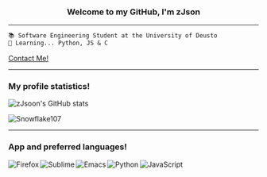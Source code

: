 <h3 align = 'center'>Welcome to my GitHub, I'm zJson</h3>

<hr>

```md
📚 Software Engineering Student at the University of Deusto
📂 Learning... Python, JS & C
```

[Contact Me!](https://zjson.dev/contact)

<hr>

### My profile statistics!

![zJsoon's GitHub stats](https://github-readme-stats.vercel.app/api?username=zJsoon&show_icons=true&theme=dark)

![Snowflake107](https://github-readme-stats.vercel.app/api/top-langs?username=zJsoon&show_icons=true&theme=dark&layout=compact)

<hr>

### App and preferred languages!

<img align = 'left' alt = 'Firefox' src = 'https://img.shields.io/badge/Firefox-FF7139?style=for-the-badge&logo=Firefox-Browser&logoColor=white'/>
<img align = 'left' alt = 'Sublime' src = 'https://img.shields.io/badge/sublime_text-%23575757.svg?style=for-the-badge&logo=sublime-text&logoColor=important'/>
<img align = 'left' alt = 'Emacs' src = 'https://img.shields.io/badge/Emacs-%237F5AB6.svg?&style=for-the-badge&logo=gnu-emacs&logoColor=white'/>
<img align = 'left' alt = 'Python' src = 'https://img.shields.io/badge/python-3670A0?style=for-the-badge&logo=python&logoColor=ffdd54'/>
<img alt = 'JavaScript' src = 'https://img.shields.io/badge/javascript-%23323330.svg?style=for-the-badge&logo=javascript&logoColor=%23F7DF1E'/>
